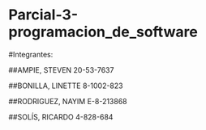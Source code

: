 # Parcial-3-programacion_de_software

#Integrantes:

##AMPIE, STEVEN 20-53-7637 

##BONILLA, LINETTE 8-1002-823 

##RODRIGUEZ, NAYIM E-8-213868 

##SOLÍS, RICARDO 4-828-684 

